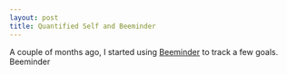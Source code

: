 ```yaml
---
layout: post
title: Quantified Self and Beeminder
---
```

A couple of months ago, I started using <a href="https://www.beeminder.com/">Beeminder</a> to track a few goals. Beeminder 